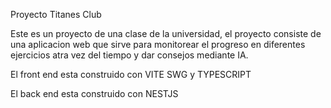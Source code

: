 <a>Proyecto Titanes Club<a>

<p>Este es un proyecto de una clase de la universidad, el proyecto consiste de una aplicacion web que sirve para monitorear el progreso en diferentes ejercicios atra vez del tiempo y
dar consejos mediante IA.<p>

<a>El front end esta construido con VITE SWG y TYPESCRIPT<a>

<a>El back end esta construido con NESTJS<a>
